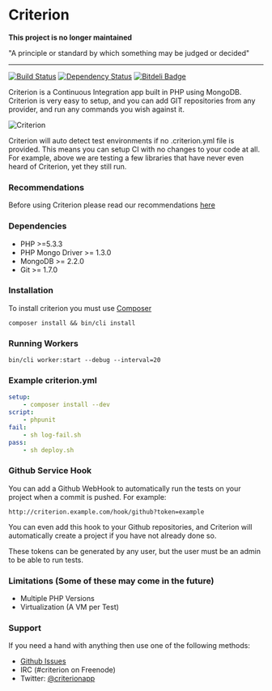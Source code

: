 Criterion
===
**This project is no longer maintained**

"A principle or standard by which something may be judged or decided"

----

[![Build Status](https://travis-ci.org/romhut/criterion.png)](https://travis-ci.org/romhut/criterion)
[![Dependency Status](https://www.versioneye.com/user/projects/520f94d0632bac1d6e00148d/badge.png)](https://www.versioneye.com/user/projects/520f94d0632bac1d6e00148d)
[![Bitdeli Badge](https://d2weczhvl823v0.cloudfront.net/romhut/criterion/trend.png)](https://bitdeli.com/free "Bitdeli Badge")


Criterion is a Continuous Integration app built in PHP using MongoDB. Criterion is very easy to setup, and you can add GIT repositories from any provider, and run any commands you wish against it.

![Criterion](http://f.cl.ly/items/2k3M0b1c1H353C2w3q06/Screen%20Shot%202013-07-14%20at%2014.54.28.png)

Criterion will auto detect test environments if no .criterion.yml file is provided. This means you can setup CI with no changes to your code at all. For example, above we are testing a few libraries that have never even heard of Criterion, yet they still run.

### Recommendations
Before using Criterion please read our recommendations [here](https://github.com/romhut/criterion/wiki/Recommendations)

### Dependencies

- PHP >=5.3.3
- PHP Mongo Driver >= 1.3.0
- MongoDB >= 2.2.0
- Git >= 1.7.0

### Installation
To install criterion you must use [Composer](http://getcomposer.org/)

```shell
composer install && bin/cli install
```

### Running Workers

```shell
bin/cli worker:start --debug --interval=20
```

### Example criterion.yml
```yml
setup:
    - composer install --dev
script:
    - phpunit
fail:
    - sh log-fail.sh
pass:
    - sh deploy.sh
```

### Github Service Hook
You can add a Github WebHook to automatically run the tests on your project when a commit is pushed. For example:

```
http://criterion.example.com/hook/github?token=example
```
You can even add this hook to your Github repositories, and Criterion will automatically create a project if you have not already done so.

These tokens can be generated by any user, but the user must be an admin to be able to run tests.


### Limitations (Some of these may come in the future)
 - Multiple PHP Versions
 - Virtualization (A VM per Test)

### Support
If you need a hand with anything then use one of the following methods:
 - [Github Issues](http://github.com/romhut/criterion/issues)
 - IRC (#criterion on Freenode)
 - Twitter: [@criterionapp](http://twitter.com/criterionapp)

